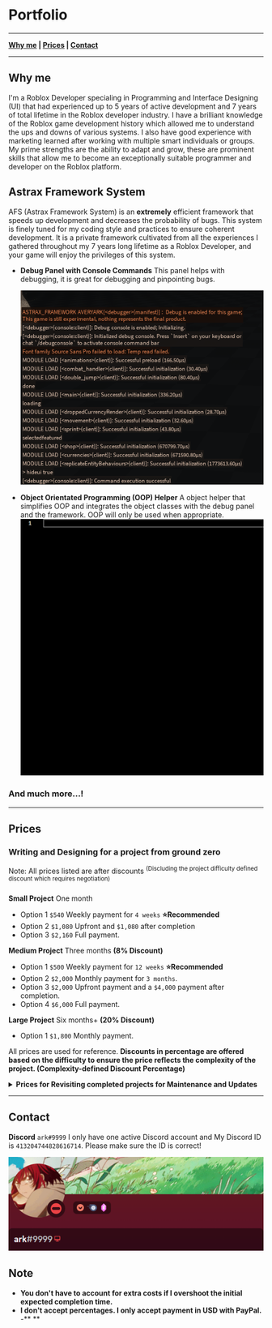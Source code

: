 # Portfolio

---

**[Why me](#Why-me) |
[Prices](#prices) |
[Contact](#contact)**

---

## Why me

I'm a Roblox Developer specialing in Programming and Interface Designing (UI) that had experienced up to 5 years of active development and 7 years of total lifetime in the Roblox developer industry. I have a brilliant knowledge of the Roblox game development history which allowed me to understand the ups and downs of various systems. I also have good experience with marketing learned after working with multiple smart individuals or groups. My prime strengths are the ability to adapt and grow, these are prominent skills that allow me to become an exceptionally suitable programmer and developer on the Roblox platform.

## Astrax Framework System

AFS (Astrax Framework System) is an **extremely** efficient framework that speeds up development and decreases the probability of bugs. This system is finely tuned for my coding style and practices to ensure coherent development. It is a private framework cultivated from all the experiences I gathered throughout my 7 years long lifetime as a Roblox Developer, and your game will enjoy the privileges of this system.

- **Debug Panel with Console Commands** This panel helps with debugging, it is great for debugging and pinpointing bugs.

  ![Debug Panel Demo](https://github.com/averyark/portfolio/raw/master/images/demodebugpanel.gif)

- **Object Orientated Programming (OOP) Helper** A object helper that simplifies OOP and integrates the object classes with the debug panel and the framework. OOP will only be used when appropriate.
  ![Objects Helper Demo](https://github.com/averyark/portfolio/raw/master/images/demoobjecthelper2.gif)

### And much more...!

---

## Prices

### Writing and Designing for a project from ground zero

Note: All prices listed are after discounts <sup>(Discluding the project difficulty defined discount which requires negotiation) </sup>
<br><br/>
**Small Project** One month

- Option 1 `$540` Weekly payment for `4 weeks` **⭐Recommended**
- Option 2 `$1,080` Upfront and `$1,080` after completion
- Option 3 `$2,160` Full payment.

**Medium Project** Three months **(8% Discount)**

- Option 1 `$500` Weekly payment for `12 weeks` **⭐Recommended**
- Option 2 `$2,000` Monthly payment for `3 months`.
- Option 3 `$2,000` Upfront payment and a `$4,000` payment after completion.
- Option 4 `$6,000` Full payment.

**Large Project** Six months+ **(20% Discount)**

- Option 1 `$1,800` Monthly payment.

All prices are used for reference. **Discounts in percentage are offered based on the difficulty to ensure the price reflects the complexity of the project. (Complexity-defined Discount Percentage)**

<details> 
    <summary> <b>
    Prices for Revisiting completed projects for Maintenance and Updates
    </summary> </b>

**Small Update** 3 Days

- Option 1 `$150` Full payment.

**Medium Small Update** One week

- Option 1 `$350` Full payment.

**Medium Update** Two weeks

- Option 1 `$350` Weekly payment for `2 weeks`. **⭐Recommended**
- Option 2 `$700` Full payment.

**Medium Large Update** One month

- Option 1 `$350` Weekly payment for `4 weeks`. **⭐Recommended**
- Option 2 `$1,400` Full payment.

**Large Update** Three months+

- Option 1 `$1,400` Monthly payment.
</details>

---

## Contact

**Discord** `ark#9999` I only have one active Discord account and My Discord ID is `413204744828616714`. Please make sure the ID is correct!

![Discord Contact](https://github.com/averyark/portfolio/raw/master/images/DiscordContact.PNG)

## Note

- **You don't have to account for extra costs if I overshoot the initial expected completion time.**
- **I don't accept percentages. I only accept payment in USD with PayPal.**
  -\*\* \*\*
